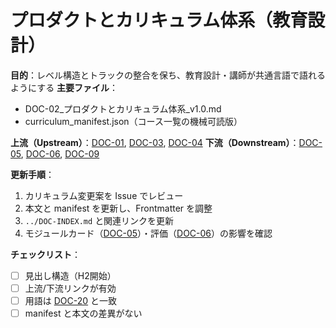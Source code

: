 # プロダクトとカリキュラム体系（教育設計）

**目的**：レベル構造とトラックの整合を保ち、教育設計・講師が共通言語で語れるようにする
**主要ファイル**：  
- DOC-02_プロダクトとカリキュラム体系_v1.0.md  
- curriculum_manifest.json（コース一覧の機械可読版）

**上流（Upstream）**：[DOC-01](../01_service-overview/DOC-01_サービス全体像_v1.0.md), [DOC-03](../03_course-dag/DOC-03_コースDAG_依存関係図_v1.0.md), [DOC-04](../04_link-matrix/DOC-04_リンクマトリクス_v1.0.md)
**下流（Downstream）**：[DOC-05](../05_module-cards/README.md), [DOC-06](../06_assessment-rubric/DOC-06_評価とルーブリック_v1.0.md), [DOC-09](../09_delivery-ops/DOC-09_デリバリー運用_v1.0.md)

**更新手順**：
1. カリキュラム変更案を Issue でレビュー
2. 本文と manifest を更新し、Frontmatter を調整
3. `../DOC-INDEX.md` と関連リンクを更新
4. モジュールカード（[DOC-05](../05_module-cards/README.md)）・評価（[DOC-06](../06_assessment-rubric/DOC-06_評価とルーブリック_v1.0.md)）の影響を確認

**チェックリスト**：
- [ ] 見出し構造（H2開始）  
- [ ] 上流/下流リンクが有効  
- [ ] 用語は [DOC-20](../20_glossary/DOC-20_用語集_v1.0.md) と一致  
- [ ] manifest と本文の差異がない
